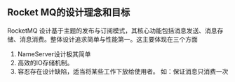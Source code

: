 ## Rocket MQ的设计理念和目标



RocketMQ 设计基于主题的发布与订阅模式，其核心功能包括消息发送、消息存储、消息消费。整体设计追求简单与性能第一。这主要体现在三个方面

1. NameServer设计极其简单
2. 高效的IO存储机制。
3. 容忍存在设计缺陷，适当将某些工作下放给使用者。  如：保证消息只消费一次